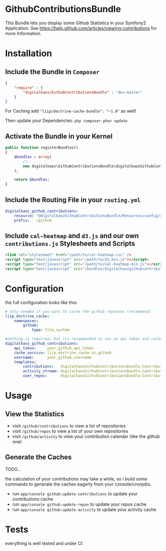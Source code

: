 GithubContributionsBundle
=========================

This Bundle lets you display some Github Statistics in your Symfony2 Application.
See https://help.github.com/articles/viewing-contributions for more Information.


Installation
============

Include the Bundle in `Composer`
---------------------------

```json
{
    "require" : {
        "digitalkaoz/GithubContributionsBundle" : "dev-master"
    }
}
```

For Caching add `"liip/doctrine-cache-bundle": "~1.0"` as well!

Then update your Dependencies: `php composer.phar update`

Activate the Bundle in your Kernel
----------------------------------

```php
public function registerBundles()
{
    $bundles = array(
        // ...
        new digitalkaoz\GithubContributionsBundle\digitalkaozGithubContributionsBundle()
    );

    return $bundles;
}
```

Include the Routing File in your `routing.yml`
----------------------------------------------

```yaml
digitalkaoz_github_contributions:
    resource: "@digitalkaozGithubContributionsBundle/Resources/config/routing.xml"
    prefix:   /github
```

Include `cal-heatmap` and `d3.js` and our own `contributions.js` Stylesheets and Scripts
----------------------------------------------------------

```html
<link rel="stylesheet" href="/path/to/cal-heatmap.css" />
<script type="text/javascript" src="/path/to/d3.min.js"></script>
<script type="text/javascript" src="/path/to/cal-heatmap.min.js"></script>
<script type="text/javascript" src="/bundles/digitalkaozgithubcontributions/js/contributions.js"></script>
```

Configuration
=============

the full configuration looks like this:

```yaml
# only needed if you want to cache the github reponses (recommend)
liip_doctrine_cache:
    namespaces:
        github:
            type: file_system

#nothing is required, but its recommended to use an api token and cache the results
digitalkaoz_github_contributions:
    api_token:     your_github_api_token
    cache_service: liip_doctrine_cache.ns.github
    username:      your_github_username
    templates:
        contributions:   digitalkaozGithubContributionsBundle:Contributions:contributions.html.twig
        activity_stream: digitalkaozGithubContributionsBundle:Contributions:activity.html.twig
        user_repos:      digitalkaozGithubContributionsBundle:Contributions:user_repos.html.twig
```

Usage
=====

View the Statistics
-------------------

* visit `/github/contributions` to view a list of repositories
* visit `/github/repos` to view a list of your own repositories
* visit `/github/activity` to view your contribution calendar (like the github one)

Generate the Caches
-------------------

TODO...

the calculation of your contributions may take a while, so i build some commands to generate the caches eagerly from your console/cronjobs.

* run `app/console github:update-contributions` to update your contributions cache
* run `app/console github:update-repos` to update your repos cache
* run `app/console github:update-activity` to update your activity cache


Tests
=====

everything is well tested and under CI:

